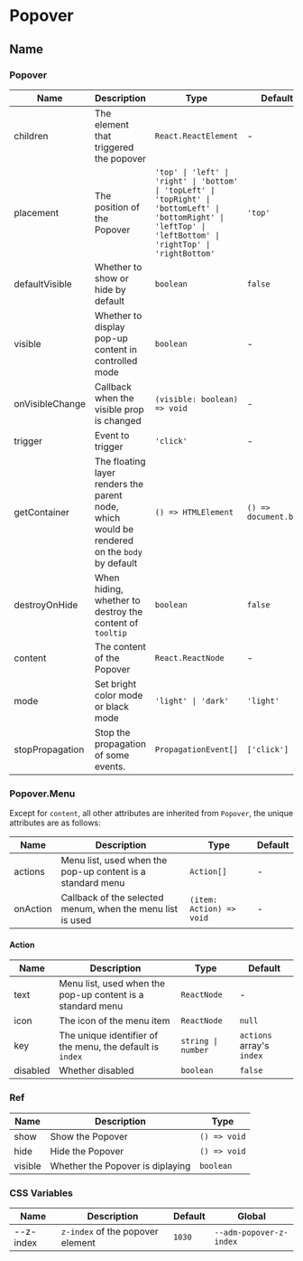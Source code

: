 # Popover

<code src="./demos/demo1.tsx"></code>

## Name

### Popover

| Name            | Description                                                                                  | Type                                                                                                                                                             | Default               |
| --------------- | -------------------------------------------------------------------------------------------- | ---------------------------------------------------------------------------------------------------------------------------------------------------------------- | --------------------- |
| children        | The element that triggered the popover                                                       | `React.ReactElement`                                                                                                                                             | -                     |
| placement       | The position of the Popover                                                                  | `'top' \| 'left' \| 'right' \| 'bottom' \| 'topLeft' \| 'topRight' \| 'bottomLeft' \| 'bottomRight' \| 'leftTop' \| 'leftBottom' \| 'rightTop' \| 'rightBottom'` | `'top'`               |
| defaultVisible  | Whether to show or hide by default                                                           | `boolean`                                                                                                                                                        | `false`               |
| visible         | Whether to display pop-up content in controlled mode                                         | `boolean`                                                                                                                                                        | -                     |
| onVisibleChange | Callback when the visible prop is changed                                                    | `(visible: boolean) => void`                                                                                                                                     | -                     |
| trigger         | Event to trigger                                                                             | `'click'`                                                                                                                                                        | -                     |
| getContainer    | The floating layer renders the parent node, which would be rendered on the `body` by default | `() => HTMLElement`                                                                                                                                              | `() => document.body` |
| destroyOnHide   | When hiding, whether to destroy the content of `tooltip`                                     | `boolean`                                                                                                                                                        | `false`               |
| content         | The content of the Popover                                                                   | `React.ReactNode`                                                                                                                                                | -                     |
| mode            | Set bright color mode or black mode                                                          | `'light' \| 'dark'`                                                                                                                                              | `'light'`             |
| stopPropagation | Stop the propagation of some events.                                                         | `PropagationEvent[]`                                                                                                                                             | `['click']`           |

### Popover.Menu

Except for `content`, all other attributes are inherited from `Popover`, the unique attributes are as follows:

| Name     | Description                                                | Type                     | Default |
| -------- | ---------------------------------------------------------- | ------------------------ | ------- |
| actions  | Menu list, used when the pop-up content is a standard menu | `Action[]`               | -       |
| onAction | Callback of the selected menum, when the menu list is used | `(item: Action) => void` | -       |

#### Action

| Name     | Description                                                | Type               | Default                   |
| -------- | ---------------------------------------------------------- | ------------------ | ------------------------- |
| text     | Menu list, used when the pop-up content is a standard menu | `ReactNode`        | -                         |
| icon     | The icon of the menu item                                  | `ReactNode`        | `null`                    |
| key      | The unique identifier of the menu, the default is `index`  | `string \| number` | `actions` array's `index` |
| disabled | Whether disabled                                           | `boolean`          | `false`                   |

### Ref

| Name    | Description                      | Type         |
| ------- | -------------------------------- | ------------ |
| show    | Show the Popover                 | `() => void` |
| hide    | Hide the Popover                 | `() => void` |
| visible | Whether the Popover is diplaying | `boolean`    |

### CSS Variables

| Name      | Description                      | Default | Global                  |
| --------- | -------------------------------- | ------- | ----------------------- |
| --z-index | `z-index` of the popover element | `1030`  | `--adm-popover-z-index` |
